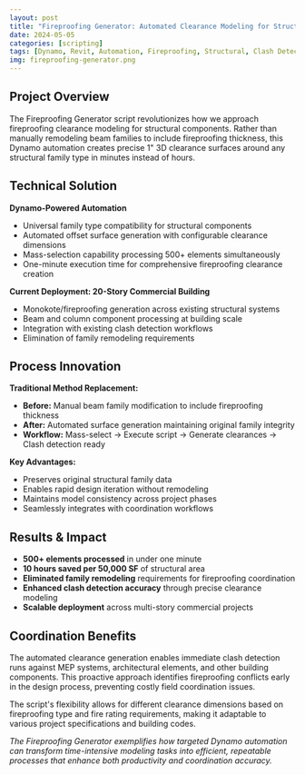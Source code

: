```yaml
---
layout: post
title: "Fireproofing Generator: Automated Clearance Modeling for Structural Components"
date: 2024-05-05
categories: [scripting]
tags: [Dynamo, Revit, Automation, Fireproofing, Structural, Clash Detection]
img: fireproofing-generator.png
---
```


## Project Overview

The Fireproofing Generator script revolutionizes how we approach fireproofing clearance modeling for structural components. Rather than manually remodeling beam families to include fireproofing thickness, this Dynamo automation creates precise 1" 3D clearance surfaces around any structural family type in minutes instead of hours.

## Technical Solution

**Dynamo-Powered Automation**
- Universal family type compatibility for structural components
- Automated offset surface generation with configurable clearance dimensions
- Mass-selection capability processing 500+ elements simultaneously
- One-minute execution time for comprehensive fireproofing clearance creation

**Current Deployment: 20-Story Commercial Building**
- Monokote/fireproofing generation across existing structural systems
- Beam and column component processing at building scale
- Integration with existing clash detection workflows
- Elimination of family remodeling requirements

## Process Innovation

**Traditional Method Replacement:**
- **Before:** Manual beam family modification to include fireproofing thickness
- **After:** Automated surface generation maintaining original family integrity
- **Workflow:** Mass-select → Execute script → Generate clearances → Clash detection ready

**Key Advantages:**
- Preserves original structural family data
- Enables rapid design iteration without remodeling
- Maintains model consistency across project phases
- Seamlessly integrates with coordination workflows

## Results & Impact

- **500+ elements processed** in under one minute
- **10 hours saved per 50,000 SF** of structural area
- **Eliminated family remodeling** requirements for fireproofing coordination
- **Enhanced clash detection accuracy** through precise clearance modeling
- **Scalable deployment** across multi-story commercial projects

## Coordination Benefits

The automated clearance generation enables immediate clash detection runs against MEP systems, architectural elements, and other building components. This proactive approach identifies fireproofing conflicts early in the design process, preventing costly field coordination issues.

The script's flexibility allows for different clearance dimensions based on fireproofing type and fire rating requirements, making it adaptable to various project specifications and building codes.

*The Fireproofing Generator exemplifies how targeted Dynamo automation can transform time-intensive modeling tasks into efficient, repeatable processes that enhance both productivity and coordination accuracy.*
